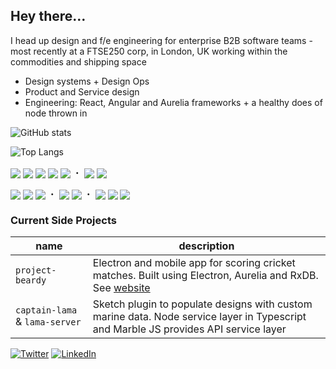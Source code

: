 ## Hey there…

I head up design and f/e engineering for enterprise B2B software teams - most recently at a FTSE250 corp, in London, UK working within the commodities and shipping space

* Design systems + Design Ops
* Product and Service design
* Engineering: React, Angular and Aurelia frameworks + a healthy does of node thrown in

![GitHub stats](https://github-readme-stats.vercel.app/api?username=pete-hotchkiss&count_private=true&show_icons=true&custom_title=Stato%20!&hide=stars)

![Top Langs](https://github-readme-stats.vercel.app/api/top-langs/?username=pete-hotchkiss&layout=compact&count_private=true&exclude_repo=gulp-svg2ttf,jedi-count-files,sassdoc-extras,svg2ttf,gulp-sass-external-variables,sassdoc-example,textcomplete.contenteditable,gulp-svgicons2svgfont,textcomplete,gulp-iconfont,gulp-dynamic-name,sassdoc-extras,textcomplete)


<img src="https://img.shields.io/badge/html5-%23fafafa.svg?&style=for-the-badge&logo=html5&logoColor=E34F26" valign="middle"> <img src="https://img.shields.io/badge/typescript-%23fafafa.svg?&style=for-the-badge&logo=typescript&logoColor=007ACC" valign="middle"> <img src="https://img.shields.io/badge/node.js-%23fafafa.svg?&style=for-the-badge&logo=node.js&logoColor=43853D" valign="middle"> <img src="https://img.shields.io/badge/javascript-%23fafafa.svg?&style=for-the-badge&logo=javascript&logoColor=F0C527" valign="middle"> <img src="https://img.shields.io/badge/SASS-%23FAFAFA.svg?&style=for-the-badge&logo=SASS&logoColor=hotpink" valign="middle"> ・ <img src="https://img.shields.io/badge/electron-%23FAFAFA.svg?&style=for-the-badge&logo=electron&logoColor=47848F" valign="middle"> <img src="https://img.shields.io/badge/rxjs-%23FAFAFA.svg?&style=for-the-badge&logo=reactivex&logoColor=B7178C" valign="middle">

<img src="https://img.shields.io/badge/aurelia-%23FAFAFA.svg?&style=for-the-badge&logo=aurelia&logoColor=ED2B88" valign="middle"> <img src="https://img.shields.io/badge/react-%23FAFAFA.svg?&style=for-the-badge&logo=react&logoColor=20232a" valign="middle"> <img src="https://img.shields.io/badge/angular-%23FAFAFA.svg?&style=for-the-badge&logo=angular&logoColor=DD0031" valign="middle"> ・ <img src="https://img.shields.io/badge/-jest-%23FAFAFA?&style=for-the-badge&logo=jest&logoColor=C21325" valign="middle"> <img src="https://img.shields.io/badge/-cypress-%23FAFAFA?&style=for-the-badge&logo=cypress&logoColor=058a5e" valign="middle"> ・ <img src="https://img.shields.io/badge/figma-%23FAFAFA.svg?&style=for-the-badge&logo=figma&logoColor=F24E1E" valign="middle"> <img src="https://img.shields.io/badge/Sketch-%23FAFAFA.svg?&style=for-the-badge&logo=Sketch&logoColor=CE9D15" valign="middle"> <img src="https://img.shields.io/badge/adobe-%23FAFAFA.svg?&style=for-the-badge&logo=adobe&logoColor=FF0000" valign="middle">

### Current Side Projects
|name|description|
|---|---|
|`project-beardy`| Electron and mobile app for scoring cricket matches. Built using Electron, Aurelia and RxDB. See [website](http://projectbeardy.app) |
|`captain-lama` & `lama-server`| Sketch plugin to populate designs with custom marine data. Node service layer in Typescript and Marble JS provides API service layer |

[![Twitter](https://img.shields.io/badge/@petehotchkiss-%231DA1F2.svg?&style=for-the-badge&logo=Twitter&logoColor=white)](https://twitter.com/pete-hotchkiss)
[![LinkedIn](https://img.shields.io/badge/linkedin-%230077B5.svg?&style=for-the-badge&logo=linkedin&logoColor=white)](https://www.linkedin.com/in/petehotchkiss/)
